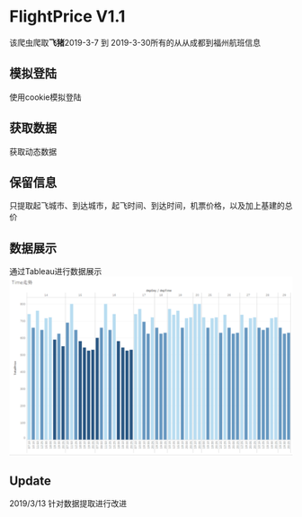 # FlightPrice V1.1

该爬虫爬取**飞猪**2019-3-7 到 2019-3-30所有的从从成都到福州航班信息

## 模拟登陆
使用cookie模拟登陆

## 获取数据
获取动态数据

## 保留信息
只提取起飞城市、到达城市，起飞时间、到达时间，机票价格，以及加上基建的总价

## 数据展示
通过Tableau进行数据展示
 ![image](https://github.com/Teoluo/FlightPrice/blob/master/screenshots/1.png)

## Update
2019/3/13  针对数据提取进行改进
